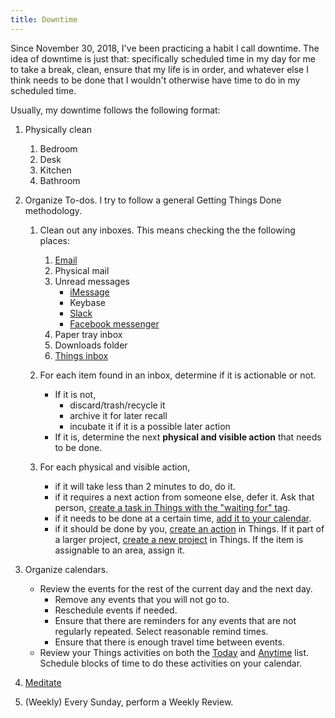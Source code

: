 ```yaml
---
title: Downtime
---
```


Since November 30, 2018, I've been practicing a habit I call downtime. The idea of downtime is just that: specifically scheduled time in my day for me to take a break, clean, ensure that my life is in order, and whatever else I think needs to be done that I wouldn't otherwise have time to do in my scheduled time.

Usually, my downtime follows the following format:

1. Physically clean
   1. Bedroom
   1. Desk
   1. Kitchen
   1. Bathroom
1. Organize To-dos. I try to follow a general Getting Things Done methodology.

   1. Clean out any inboxes. This means checking the the following places:

      1. [Email](canary://)
      1. Physical mail
      1. Unread messages
         - [iMessage](imessage://)
         - Keybase
         - [Slack](slack://)
         - [Facebook messenger](https://www.messenger.com)
      1. Paper tray inbox
      1. Downloads folder
      1. [Things inbox](things:///show?id=inbox)

   2. For each item found in an inbox, determine if it is actionable or not.

      - If it is not,
        - discard/trash/recycle it
        - archive it for later recall
        - incubate it if it is a possible later action
      - If it is, determine the next **physical and visible action** that needs to be done.

   3. For each physical and visible action,
      - if it will take less than 2 minutes to do, do it.
      - if it requires a next action from someone else, defer it. Ask that person, [create a task in Things with the "waiting for" tag](things:///add?tags=waiting%20for).
      - if it needs to be done at a certain time, [add it to your calendar](x-fantastical://parse).
      - if it should be done by you, [create an action](things:///add) in Things. If it part of a larger project, [create a new project](things:///add-project?) in Things. If the item is assignable to an area, assign it.

1. Organize calendars.

   - Review the events for the rest of the current day and the next day.
     - Remove any events that you will not go to.
     - Reschedule events if needed.
     - Ensure that there are reminders for any events that are not regularly repeated. Select reasonable remind times.
     - Ensure that there is enough travel time between events.
   - Review your Things activities on both the [Today](things:///show?id=today) and [Anytime](things:///show?id=anytime) list. Schedule blocks of time to do these activities on your calendar.

1. [Meditate](https://my.headspace.com)

1. (Weekly) Every Sunday, perform a Weekly Review.
